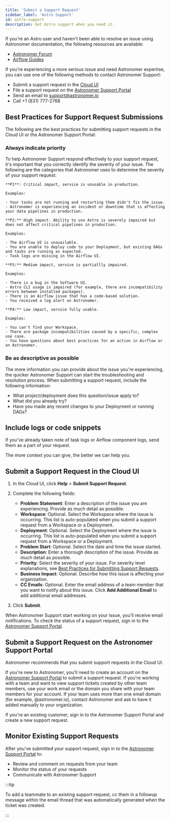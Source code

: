 ```yaml
---
title: 'Submit a Support Request'
sidebar_label: 'Astro Support'
id: astro-support
description: Get Astro support when you need it.
---
```


If you're an Astro user and haven't been able to resolve an issue using Astronomer documentation, the following resources are available:

- [Astronomer Forum](https://forum.astronomer.io)
- [Airflow Guides](https://www.astronomer.io/guides/)

If you're experiencing a more serious issue and need Astronomer expertise, you can use one of the following methods to contact Astronomer Support:

- Submit a support request in the [Cloud UI](#submit-a-support-request-in-the-cloud-ui)
- File a support request on the [Astronomer Support Portal](https://support.astronomer.io/hc/en-us)
- Send an email to [support@astronomer.io](mailto:support@astronomer.io)
- Call +1 (831) 777-2768

## Best Practices for Support Request Submissions

The following are the best practices for submitting support requests in the Cloud UI or the Astronomer Support Portal:

### Always indicate priority

   To help Astronomer Support respond effectively to your support request, it's important that you correctly identify the severity of your issue. The following are the categories that Astronomer uses to determine the severity of your support request:

    **P1**: Critical impact, service is unusable in production.

    Examples:

    - Your tasks are not running and restarting them didn't fix the issue.
    - Astronomer is experiencing an incident or downtime that is affecting your data pipelines in production.

    **P2:** High impact. Ability to use Astro is severely impaired but does not affect critical pipelines in production.

    Examples:

    - The Airflow UI is unavailable.
    - You are unable to deploy code to your Deployment, but existing DAGs and tasks are running as expected.
    - Task logs are missing in the Airflow UI.

    **P3:** Medium impact, service is partiallly impaired.

    Examples:

    - There is a bug in the Software UI.
    - Astro CLI usage is impaired (for example, there are incompatibility errors between installed packages).
    - There is an Airflow issue that has a code-based solution.
    - You received a log alert on Astronomer.

    **P4:** Low impact, service fully usable.

    Examples:

    - You can't find your Workspace.
    - There are package incompatibilities caused by a specific, complex use case.
    - You have questions about best practices for an action in Airflow or on Astronomer.

### Be as descriptive as possible

The more information you can provide about the issue you're experiencing, the quicker Astronomer Support can start the troubleshooting and resolution process. When submitting a support request, include the following information:

- What project/deployment does this question/issue apply to?
- What did you already try?
- Have you made any recent changes to your Deployment or running DAGs?

## Include logs or code snippets

If you've already taken note of task logs or Airflow component logs, send them as a part of your request.

The more context you can give, the better we can help you.

## Submit a Support Request in the Cloud UI

1. In the Cloud UI, click **Help** > **Submit Support Request**.

2. Complete the following fields:

    - **Problem Statement**: Enter a description of the issue you are experiencing. Provide as much detail as possible.
    - **Workspace**: Optional. Select the Workspace where the issue is occurring. This list is auto-populated when you submit a support request from a Workspace or a Deployment.
    - **Deployment**: Optional. Select the Deployment where the issue is occurring. This list is auto-populated when you submit a support request from a Workspace or a Deployment.
    - **Problem Start**: Optional. Select the date and time the issue started.
    - **Description**: Enter a thorough description of the issue. Provide as much detail as possible. 
    - **Priority**: Select the severity of your issue. For severity level explanations, see [Best Practices for Submitting Support Requests](#best-practices-for-submitting-support-requests).
    - **Business Impact**: Optional. Describe how this issue is affecting your organization.
    - **CC Emails**: Optional. Enter the email address of a team member that you want to notify about this issue. Click **Add Additional Email** to add additional email addresses.

3. Click **Submit**.

When Astronomer Support start working on your issue, you'll receive email notifications. To check the status of a support request, sign in to the [Astronomer Support Portal](https://support.astronomer.io). 

## Submit a Support Request on the Astronomer Support Portal

Astronomer recommends that you submit support requests in the Cloud UI.

If you're new to Astronomer, you'll need to create an account on the [Astronomer Support Portal](https://support.astronomer.io) to submit a support request. If you're working with a team and want to view support tickets created by other team members, use your work email or the domain you share with your team members for your account. If your team uses more than one email domain (for example, @astronomer.io), contact Astronomer and ask to have it added manually to your organization.

If you're an existing customer, sign in to the Astronomer Support Portal and create a new support request.

## Monitor Existing Support Requests

After you've submitted your support request, sign in to the [Astronomer Support Portal](https://support.astronomer.io) to:

- Review and comment on requests from your team
- Monitor the status of your requests
- Communicate with Astronomer Support

:::tip

To add a teammate to an existing support request, cc them in a followup message within the email thread that was automatically generated when the ticket was created.

:::